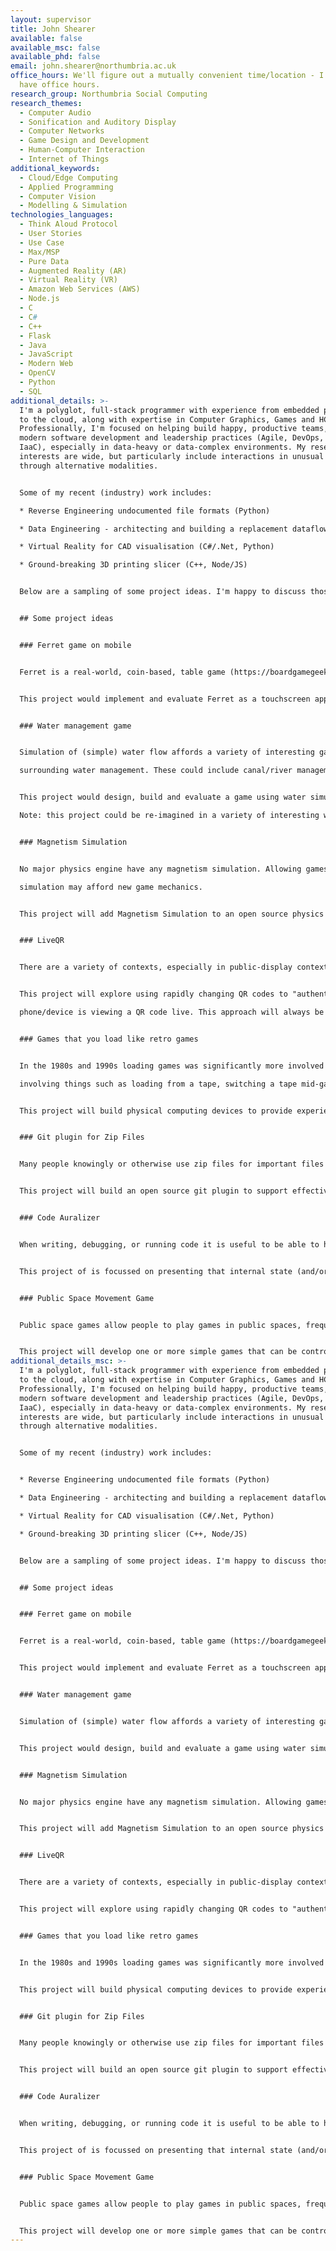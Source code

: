 ```yaml
---
layout: supervisor
title: John Shearer
available: false
available_msc: false
available_phd: false
email: john.shearer@northumbria.ac.uk
office_hours: We'll figure out a mutually convenient time/location - I don't
  have office hours.
research_group: Northumbria Social Computing
research_themes:
  - Computer Audio
  - Sonification and Auditory Display
  - Computer Networks
  - Game Design and Development
  - Human-Computer Interaction
  - Internet of Things
additional_keywords:
  - Cloud/Edge Computing
  - Applied Programming
  - Computer Vision
  - Modelling & Simulation
technologies_languages:
  - Think Aloud Protocol
  - User Stories
  - Use Case
  - Max/MSP
  - Pure Data
  - Augmented Reality (AR)
  - Virtual Reality (VR)
  - Amazon Web Services (AWS)
  - Node.js
  - C
  - C#
  - C++
  - Flask
  - Java
  - JavaScript
  - Modern Web
  - OpenCV
  - Python
  - SQL
additional_details: >-
  I'm a polyglot, full-stack programmer with experience from embedded processors
  to the cloud, along with expertise in Computer Graphics, Games and HCI.
  Professionally, I'm focused on helping build happy, productive teams, using
  modern software development and leadership practices (Agile, DevOps, TDD and
  IaaC), especially in data-heavy or data-complex environments. My research
  interests are wide, but particularly include interactions in unusual spaces or
  through alternative modalities.


  Some of my recent (industry) work includes:

  * Reverse Engineering undocumented file formats (Python)

  * Data Engineering - architecting and building a replacement dataflow processor (100GB+/day) (Python,AWS)

  * Virtual Reality for CAD visualisation (C#/.Net, Python)

  * Ground-breaking 3D printing slicer (C++, Node/JS)


  Below are a sampling of some project ideas. I'm happy to discuss those specific projects, or projects that you come up with that are similar. 


  ## Some project ideas


  ### Ferret game on mobile


  Ferret is a real-world, coin-based, table game (https://boardgamegeek.com/boardgame/151846/ferret). 


  This project would implement and evaluate Ferret as a touchscreen app.


  ### Water management game


  Simulation of (simple) water flow affords a variety of interesting game mechanics

  surrounding water management. These could include canal/river management, flood-related games.


  This project would design, build and evaluate a game using water simulation and associated game mechanics. There is significant scope for interesting/novel game design, but the DEVELOPMENT of the artefact is a key (majority) component - i.e. this is NOT a game design project.

  Note: this project could be re-imagined in a variety of interesting ways (e.g. lava-flow).


  ### Magnetism Simulation


  No major physics engine have any magnetism simulation. Allowing games with magnetism

  simulation may afford new game mechanics.


  This project will add Magnetism Simulation to an open source physics engine, or implement Magnetism as a stand-alone component within an experimental game.


  ### LiveQR


  There are a variety of contexts, especially in public-display contexts, where being confident that a user in actually physically located with the display is important (e.g. games, attendance system).


  This project will explore using rapidly changing QR codes to "authenticate" that a

  phone/device is viewing a QR code live. This approach will always be somewhat by-passable, but the project will include some evaluation of the "strength" of the authentication.


  ### Games that you load like retro games


  In the 1980s and 1990s loading games was significantly more involved than it is now,

  involving things such as loading from a tape, switching a tape mid-game, customization of the boot sequence (autoexec.bat).


  This project will build physical computing devices to provide experiences to modern users of the game loading (and similar) experiences of yesteryear. For example, loading a game from a (perhaps simulated) tape drive.


  ### Git plugin for Zip Files


  Many people knowingly or otherwise use zip files for important files that would benefit from being versioned/diff’ed. Specifically, most of the open document formats (e.g. .docx) are just normal zip files, with special contents.


  This project will build an open source git plugin to support effective versioning of zip files. This will most likely be through automatically extracted zip files to folder at add/commit-time, and rezipping them when appropriate.


  ### Code Auralizer


  When writing, debugging, or running code it is useful to be able to have an  understanding of the internal state of the software, and changes thereof.


  This project of is focussed on presenting that internal state (and/or changes to it) as sound. This would allow developer to have a real-time, background, non-interferring sense of the situation. For a concrete example, presently when you run a project in Visual Studio a graph of RAM usage is shown on screen. This is could be "displayed" aurally allowing a developer to hear what’s going on without needing their visual attention. This is especially relevant to Games Development and other real-time work.


  ### Public Space Movement Game


  Public space games allow people to play games in public spaces, frequently on large displays. Using standard controllers/interfaces for this can be problematic or obstructive. One type of interesting public space games are those with multiple individuals working together in a group to control a game character - either against an NPC or against another group.


  This project will develop one or more simple games that can be controlled by groups of people in public space. One example is a simple two playing racing game where the steering is controlled by Optical Flow calculations on the two halves of an image of a room (i.e. on each half of the room).
additional_details_msc: >-
  I'm a polyglot, full-stack programmer with experience from embedded processors
  to the cloud, along with expertise in Computer Graphics, Games and HCI.
  Professionally, I'm focused on helping build happy, productive teams, using
  modern software development and leadership practices (Agile, DevOps, TDD and
  IaaC), especially in data-heavy or data-complex environments. My research
  interests are wide, but particularly include interactions in unusual spaces or
  through alternative modalities.


  Some of my recent (industry) work includes:


  * Reverse Engineering undocumented file formats (Python)

  * Data Engineering - architecting and building a replacement dataflow processor (100GB+/day) (Python,AWS)

  * Virtual Reality for CAD visualisation (C#/.Net, Python)

  * Ground-breaking 3D printing slicer (C++, Node/JS)


  Below are a sampling of some project ideas. I'm happy to discuss those specific projects, or projects that you come up with that are similar.


  ## Some project ideas


  ### Ferret game on mobile


  Ferret is a real-world, coin-based, table game (https://boardgamegeek.com/boardgame/151846/ferret).


  This project would implement and evaluate Ferret as a touchscreen app.


  ### Water management game


  Simulation of (simple) water flow affords a variety of interesting game mechanics surrounding water management. These could include canal/river management, flood-related games.


  This project would design, build and evaluate a game using water simulation and associated game mechanics. There is significant scope for interesting/novel game design, but the DEVELOPMENT of the artefact is a key (majority) component - i.e. this is NOT a game design project. Note: this project could be re-imagined in a variety of interesting ways (e.g. lava-flow).


  ### Magnetism Simulation


  No major physics engine have any magnetism simulation. Allowing games with magnetism simulation may afford new game mechanics.


  This project will add Magnetism Simulation to an open source physics engine, or implement Magnetism as a stand-alone component within an experimental game.


  ### LiveQR


  There are a variety of contexts, especially in public-display contexts, where being confident that a user in actually physically located with the display is important (e.g. games, attendance system).


  This project will explore using rapidly changing QR codes to "authenticate" that a phone/device is viewing a QR code live. This approach will always be somewhat by-passable, but the project will include some evaluation of the "strength" of the authentication.


  ### Games that you load like retro games


  In the 1980s and 1990s loading games was significantly more involved than it is now, involving things such as loading from a tape, switching a tape mid-game, customization of the boot sequence (autoexec.bat).


  This project will build physical computing devices to provide experiences to modern users of the game loading (and similar) experiences of yesteryear. For example, loading a game from a (perhaps simulated) tape drive.


  ### Git plugin for Zip Files


  Many people knowingly or otherwise use zip files for important files that would benefit from being versioned/diff’ed. Specifically, most of the open document formats (e.g. .docx) are just normal zip files, with special contents.


  This project will build an open source git plugin to support effective versioning of zip files. This will most likely be through automatically extracted zip files to folder at add/commit-time, and rezipping them when appropriate.


  ### Code Auralizer


  When writing, debugging, or running code it is useful to be able to have an understanding of the internal state of the software, and changes thereof.


  This project of is focussed on presenting that internal state (and/or changes to it) as sound. This would allow developer to have a real-time, background, non-interferring sense of the situation. For a concrete example, presently when you run a project in Visual Studio a graph of RAM usage is shown on screen. This is could be "displayed" aurally allowing a developer to hear what’s going on without needing their visual attention. This is especially relevant to Games Development and other real-time work.


  ### Public Space Movement Game


  Public space games allow people to play games in public spaces, frequently on large displays. Using standard controllers/interfaces for this can be problematic or obstructive. One type of interesting public space games are those with multiple individuals working together in a group to control a game character - either against an NPC or against another group.


  This project will develop one or more simple games that can be controlled by groups of people in public space. One example is a simple two playing racing game where the steering is controlled by Optical Flow calculations on the two halves of an image of a room (i.e. on each half of the room).
---
```

